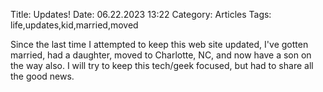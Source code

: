 Title: Updates!
Date: 06.22.2023 13:22
Category: Articles
Tags: life,updates,kid,married,moved

Since the last time I attempted to keep this web site updated, I've gotten married, had a daughter, moved to Charlotte, NC, and now have a son on the way also. I will try to keep this tech/geek focused, but had to share all the good news.

